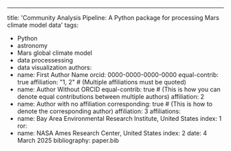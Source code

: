 ---
title: 'Community Analysis Pipeline: A Python package for processing Mars climate model data'
tags:
  - Python
  - astronomy
  - Mars global climate model
  - data processessing
  - data visualization
authors:
  - name: First Author Name
    orcid: 0000-0000-0000-0000
    equal-contrib: true
    affiliation: "1, 2" # (Multiple affiliations must be quoted)
  - name: Author Without ORCID
    equal-contrib: true # (This is how you can denote equal contributions between multiple authors)
    affiliation: 2
  - name: Author with no affiliation
    corresponding: true # (This is how to denote the corresponding author)
    affiliation: 3
affiliations:
 - name: Bay Area Environmental Research Institute, United States
   index: 1
   ror: 
 - name: NASA Ames Research Center, United States
   index: 2
date: 4 March 2025
bibliography: paper.bib

